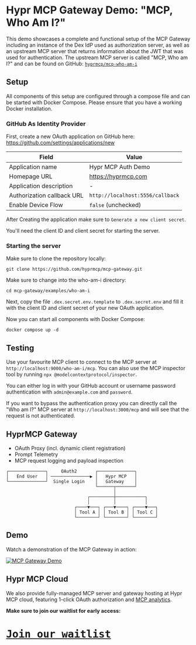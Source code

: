 # Hypr MCP Gateway Demo: "MCP, Who Am I?"

This demo showcases a complete and functional setup of the MCP Gateway including an instance of the Dex IdP used as
authorization server, as well as an upstream MCP server that returns information about the JWT that was used for
authentication.
The upstream MCP server is called "MCP, Who am I?" and can be found on GitHub:
[`hyprmcp/mcp-who-am-i`](http://github.com/hyprmcp/mcp-who-am-i/)

## Setup

All components of this setup are configured through a compose file and can be started with Docker Compose.
Please ensure that you have a working Docker installation.

### GitHub As Identity Provider

First, create a new OAuth application on GitHub here: https://github.com/settings/applications/new


| Field                      | Value                            |
|----------------------------|----------------------------------|
| Application name           | Hypr MCP Auth Demo               |
| Homepage URL               | https://hyprmcp.com              |
| Application description    | -                                |
| Authorization callback URL | `http://localhost:5556/callback` |
| Enable Device Flow         | `false` (unchecked)              |


After Creating the application make sure to `Generate a new client secret`.

You'll need the client ID and client secret for starting the server.

### Starting the server

Make sure to clone the repository locally:

```shell
git clone https://github.com/hyprmcp/mcp-gateway.git
````

Make sure to change into the who-am-i directory:

```shell
cd mcp-gateway/examples/who-am-i
````

Next, copy the file `.dex.secret.env.template` to `.dex.secret.env` and fill it with the client ID and client
secret of your new OAuth application.

Now you can start all components with Docker Compose:

```shell
docker compose up -d
```

## Testing

Use your favourite MCP client to connect to the MCP server at `http://localhost:9000/who-am-i/mcp`.
You can also use the MCP inspector tool by running `npx @modelcontextprotocol/inspector`.

You can either log in with your GitHub account or username password authentication with
`admin@example.com` and `password`.


If you want to bypass the authentication proxy you can directly call the "Who am I?" MCP server
at `http://localhost:3000/mcp` and will see that the request is not authenticated.

## HyprMCP Gateway

- OAuth Proxy (incl. dynamic client registration)
- Prompt Telemetry
- MCP request logging and payload inspection

```
┌──────────────┐     OAuth2       ┌──────────────┐
│   End User   │ ───────────────▶ │   Hypr MCP   │
└──────────────┘  Single Login    │   Gateway    │
                                  └──────┬───────┘
                                         │
                               ┌─────────┼───────────┐
                               │         │           │
                          ┌────▼───┐ ┌───▼────┐ ┌────▼───┐
                          │ Tool A │ │ Tool B │ │ Tool C │
                          └────────┘ └────────┘ └────────┘
```


## Demo

Watch a demonstration of the MCP Gateway in action:

[![MCP Gateway Demo](https://img.youtube.com/vi/-oEzwJe1wac/maxresdefault.jpg)](https://youtu.be/-oEzwJe1wac)

## Hypr MCP Cloud

We also provide fully-managed MCP server and gateway hosting at Hypr MCP cloud, featuring
1-click OAuth authorization and [MCP analytics](https://hyprmcp.com/mcp-analytics/).

**Make sure to join our waitlist for early access:**

# <kbd>[**Join our waitlist**](https://hyprmcp.com/waitlist/)</kbd>
